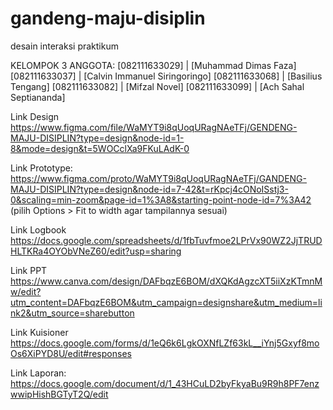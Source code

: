 # gandeng-maju-disiplin
desain interaksi praktikum

KELOMPOK 3
ANGGOTA: 
[082111633029] | [Muhammad Dimas Faza]
[082111633037] | [Calvin Immanuel Siringoringo]
[082111633068] | [Basilius Tengang]
[082111633082] | [Mifzal Novel]
[082111633099] | [Ach Sahal Septiananda]


Link Design
https://www.figma.com/file/WaMYT9i8qUoqURagNAeTFj/GENDENG-MAJU-DISIPLIN?type=design&node-id=1-8&mode=design&t=5WOCclXa9FKuLAdK-0 

Link Prototype:
https://www.figma.com/proto/WaMYT9i8qUoqURagNAeTFj/GANDENG-MAJU-DISIPLIN?type=design&node-id=7-42&t=rKpcj4cONoISstj3-0&scaling=min-zoom&page-id=1%3A8&starting-point-node-id=7%3A42 (pilih Options > Fit to width agar tampilannya sesuai)

Link Logbook
https://docs.google.com/spreadsheets/d/1fbTuvfmoe2LPrVx90WZ2JjTRUDHLTKRa4OYObVNeZ60/edit?usp=sharing 

Link PPT
https://www.canva.com/design/DAFbqzE6BOM/dXQKdAgzcXT5iiXzKTmnMw/edit?utm_content=DAFbqzE6BOM&utm_campaign=designshare&utm_medium=link2&utm_source=sharebutton 

Link Kuisioner
https://docs.google.com/forms/d/1eQ6k6LgkOXNfLZf63kL__iYnj5Gxyf8moOs6XiPYD8U/edit#responses

Link Laporan:
https://docs.google.com/document/d/1_43HCuLD2byFkyaBu9R9h8PF7enzwwipHishBGTyT2Q/edit
